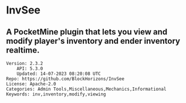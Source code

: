 # InvSee
## A PocketMine plugin that lets you view and modify player's inventory and ender inventory realtime.
```properties
Version: 2.3.2
    API: 5.3.0
    Updated: 14-07-2023 08:20:08 UTC
Repo: https://github.com/BlockHorizons/InvSee
License: Apache-2.0
Categories: Admin Tools,Miscellaneous,Mechanics,Informational
Keywords: inv,inventory,modify,viewing
```
